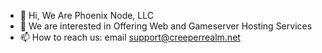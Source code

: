 - 👋 Hi, We Are Phoenix Node, LLC
- 👀 We are interested in Offering Web and Gameserver Hosting Services
- 📫 How to reach us: email support@creeperrealm.net
